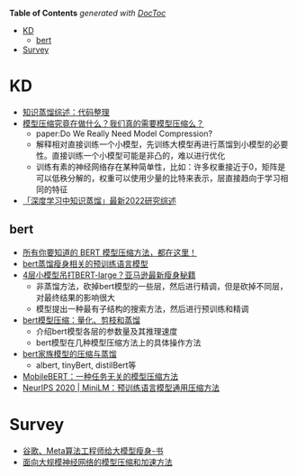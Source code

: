 <!-- START doctoc generated TOC please keep comment here to allow auto update -->
<!-- DON'T EDIT THIS SECTION, INSTEAD RE-RUN doctoc TO UPDATE -->
**Table of Contents**  *generated with [DocToc](https://github.com/thlorenz/doctoc)*

- [KD](#kd)
  - [bert](#bert)
- [Survey](#survey)

<!-- END doctoc generated TOC please keep comment here to allow auto update -->


# KD

- [知识蒸馏综述：代码整理](https://mp.weixin.qq.com/s/TbDpGrpsIYG3khsXrazyHw)
- [模型压缩究竟在做什么？我们真的需要模型压缩么？](https://mp.weixin.qq.com/s/u94NZVwb_ywqjTMla2upbQ)
  - paper:Do We Really Need Model Compression?
  - 解释相对直接训练一个小模型，先训练大模型再进行蒸馏到小模型的必要性。直接训练一个小模型可能是非凸的，难以进行优化
  - 训练有素的神经网络存在某种简单性，比如：许多权重接近于0，矩阵是可以低秩分解的，权重可以使用少量的比特来表示，层直接趋向于学习相同的特征
- [「深度学习中知识蒸馏」最新2022研究综述](https://mp.weixin.qq.com/s/2cgUFClQeJ2Jss6adDjUjA)


## bert

- [所有你要知道的 BERT 模型压缩方法，都在这里！](https://mp.weixin.qq.com/s?__biz=MzA5ODEzMjIyMA==&mid=2247495697&idx=3&sn=445b198682cdd7afa9e5b9a105d280af&source=41#wechat_redirect)
- [bert蒸馏瘦身相关的预训练语言模型](https://mp.weixin.qq.com/s/8xNWYJsIDz7j3KW4YyIBKA)
- [4层小模型吊打BERT-large？亚马逊最新瘦身秘籍](https://mp.weixin.qq.com/s/Nt7KJvmL1WnGFgIyhOraBw)
  - 非蒸馏方法，砍掉bert模型的一些层，然后进行精调，但是砍掉不同层，对最终结果的影响很大
  - 模型提出一种最有子结构的搜索方法，然后进行预训练和精调
- [bert模型压缩：量化、剪枝和蒸馏](https://mp.weixin.qq.com/s/6RUvMR-fjzB5PkZBQ4YFNQ)
  - 介绍bert模型各层的参数量及其推理速度
  - bert模型在几种模型压缩方法上的具体操作方法
- [bert家族模型的压缩与蒸馏](https://mp.weixin.qq.com/s/UNHu1eVNorWWKbDb0XBJcA)
  - albert, tinyBert, distilBert等
- [MobileBERT：一种任务无关的模型压缩方法](https://zhuanlan.zhihu.com/p/160833990)
- [NeurIPS 2020 | MiniLM：预训练语言模型通用压缩方法](https://zhuanlan.zhihu.com/p/298390577)


# Survey

- [谷歌、Meta算法工程师给大模型瘦身-书](https://mp.weixin.qq.com/s/ax_SJmQ1SSUn_jutjY1jog)
- [面向大规模神经网络的模型压缩和加速方法](https://mp.weixin.qq.com/s/ZqEJwYt7my2JQwY6yTTwHQ)